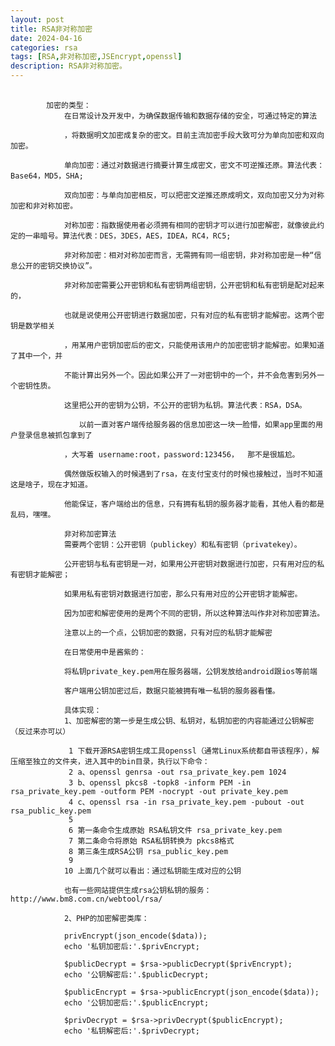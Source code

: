 ```yaml
---
layout: post
title: RSA非对称加密
date: 2024-04-16
categories: rsa
tags: [RSA,非对称加密,JSEncrypt,openssl]
description: RSA非对称加密。
---
```


<pre>
    <code>
        加密的类型：
            在日常设计及开发中，为确保数据传输和数据存储的安全，可通过特定的算法

            ，将数据明文加密成复杂的密文。目前主流加密手段大致可分为单向加密和双向加密。
            
            单向加密：通过对数据进行摘要计算生成密文，密文不可逆推还原。算法代表：Base64，MD5，SHA; 
            
            双向加密：与单向加密相反，可以把密文逆推还原成明文，双向加密又分为对称加密和非对称加密。
            
            对称加密：指数据使用者必须拥有相同的密钥才可以进行加密解密，就像彼此约定的一串暗号。算法代表：DES，3DES，AES，IDEA，RC4，RC5;
            
            非对称加密：相对对称加密而言，无需拥有同一组密钥，非对称加密是一种“信息公开的密钥交换协议”。

            非对称加密需要公开密钥和私有密钥两组密钥，公开密钥和私有密钥是配对起来的，
            
            也就是说使用公开密钥进行数据加密，只有对应的私有密钥才能解密。这两个密钥是数学相关

            ，用某用户密钥加密后的密文，只能使用该用户的加密密钥才能解密。如果知道了其中一个，并
            
            不能计算出另外一个。因此如果公开了一对密钥中的一个，并不会危害到另外一个密钥性质。

            这里把公开的密钥为公钥，不公开的密钥为私钥。算法代表：RSA，DSA。
            
            　　以前一直对客户端传给服务器的信息加密这一块一脸懵，如果app里面的用户登录信息被抓包拿到了

            ，大写着 username:root，password:123456，  那不是很尴尬。
            
            偶然做版权输入的时候遇到了rsa，在支付宝支付的时候也接触过，当时不知道这是啥子，现在才知道。
            
            他能保证，客户端给出的信息，只有拥有私钥的服务器才能看，其他人看的都是乱码，嘿嘿。
            
            非对称加密算法
            需要两个密钥：公开密钥（publickey）和私有密钥（privatekey）。
            
            公开密钥与私有密钥是一对，如果用公开密钥对数据进行加密，只有用对应的私有密钥才能解密；
            
            如果用私有密钥对数据进行加密，那么只有用对应的公开密钥才能解密。
            
            因为加密和解密使用的是两个不同的密钥，所以这种算法叫作非对称加密算法。
            
            注意以上的一个点，公钥加密的数据，只有对应的私钥才能解密
            
            在日常使用中是酱紫的：
            
            将私钥private_key.pem用在服务器端，公钥发放给android跟ios等前端
            
            客户端用公钥加密过后，数据只能被拥有唯一私钥的服务器看懂。
            
            具体实现：
            1、加密解密的第一步是生成公钥、私钥对，私钥加密的内容能通过公钥解密（反过来亦可以）
            
             1 下载开源RSA密钥生成工具openssl（通常Linux系统都自带该程序），解压缩至独立的文件夹，进入其中的bin目录，执行以下命令：
             2 a、openssl genrsa -out rsa_private_key.pem 1024
             3 b、openssl pkcs8 -topk8 -inform PEM -in rsa_private_key.pem -outform PEM -nocrypt -out private_key.pem
             4 c、openssl rsa -in rsa_private_key.pem -pubout -out rsa_public_key.pem
             5 
             6 第一条命令生成原始 RSA私钥文件 rsa_private_key.pem
             7 第二条命令将原始 RSA私钥转换为 pkcs8格式
             8 第三条生成RSA公钥 rsa_public_key.pem
             9 
            10 上面几个就可以看出：通过私钥能生成对应的公钥
            
            也有一些网站提供生成rsa公钥私钥的服务：http://www.bm8.com.cn/webtool/rsa/
            
            2、PHP的加密解密类库：
            
            <?php
            
            
            class Rsa {
             
                /**     
                 * 获取私钥     
                 * @return bool|resource     
                 */    
                private static function getPrivateKey() 
                {        
                    $abs_path = dirname(__FILE__) . '/rsa_private_key.pem';
                    $content = file_get_contents($abs_path);    
                    return openssl_pkey_get_private($content);    
                }    
            
                /**     
                 * 获取公钥     
                 * @return bool|resource     
                 */    
                private static function getPublicKey()
                {   
                    $abs_path = dirname(__FILE__) . '/rsa_public_key.pem';
                    $content = file_get_contents($abs_path);    
                    return openssl_pkey_get_public($content);     
                }
            
                /**     
                 * 私钥加密     
                 * @param string $data     
                 * @return null|string     
                 */    
                public static function privEncrypt($data = '')    
                {        
                    if (!is_string($data)) {            
                        return null;       
                    }        
                    return openssl_private_encrypt($data,$encrypted,self::getPrivateKey()) ? base64_encode($encrypted) : null;    
                }    
            
                /**     
                 * 公钥加密     
                 * @param string $data     
                 * @return null|string     
                 */    
                public static function publicEncrypt($data = '')   
                {        
                    if (!is_string($data)) {            
                        return null;        
                    }        
                    return openssl_public_encrypt($data,$encrypted,self::getPublicKey()) ? base64_encode($encrypted) : null;    
                }    
            
                /**     
                 * 私钥解密     
                 * @param string $encrypted     
                 * @return null     
                 */    
                public static function privDecrypt($encrypted = '')    
                {        
                    if (!is_string($encrypted)) {            
                        return null;        
                    }        
                    return (openssl_private_decrypt(base64_decode($encrypted), $decrypted, self::getPrivateKey())) ? $decrypted : null;    
                }    
            
                /**     
                 * 公钥解密     
                 * @param string $encrypted     
                 * @return null     
                 */    
                public static function publicDecrypt($encrypted = '')    
                {        
                    if (!is_string($encrypted)) {            
                        return null;        
                    }        
                return (openssl_public_decrypt(base64_decode($encrypted), $decrypted, self::getPublicKey())) ? $decrypted : null;    
                }
            }
            复制
            调用demo：
            <?php
            
            require_once "Rsa.php";
            $rsa = new Rsa();
            $data['name'] = 'Tom';
            $data['age']  = '20';
            $privEncrypt = $rsa->privEncrypt(json_encode($data));
            echo '私钥加密后:'.$privEncrypt;
            
            $publicDecrypt = $rsa->publicDecrypt($privEncrypt);
            echo '公钥解密后:'.$publicDecrypt;
            
            $publicEncrypt = $rsa->publicEncrypt(json_encode($data));
            echo '公钥加密后:'.$publicEncrypt;
            
            $privDecrypt = $rsa->privDecrypt($publicEncrypt);
            echo '私钥解密后:'.$privDecrypt;
    </code>
</pre>
